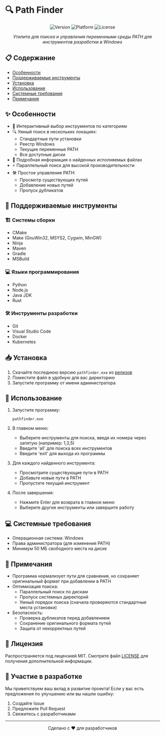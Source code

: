 # 🔍 Path Finder

<div align="center">

![Version](https://img.shields.io/badge/version-1.0.0-blue.svg)
![Platform](https://img.shields.io/badge/platform-Windows-lightgrey.svg)
![License](https://img.shields.io/badge/license-MIT-green.svg)

*Утилита для поиска и управления переменными среды PATH для инструментов разработки в Windows*
</div>

## 📋 Содержание
- [Особенности](#-особенности)
- [Поддерживаемые инструменты](#-поддерживаемые-инструменты)
- [Установка](#-установка)
- [Использование](#-использование)
- [Системные требования](#-системные-требования)
- [Примечания](#-примечания)

## ✨ Особенности

- 🔄 Интерактивный выбор инструментов по категориям
- 🔍 Умный поиск в нескольких локациях:
  - Стандартные пути установки
  - Реестр Windows
  - Текущие переменные PATH
  - Все доступные диски
- 📝 Подробная информация о найденных исполняемых файлах
- ⚡ Параллельный поиск для высокой производительности
- 🛠️ Простое управление PATH:
  - Просмотр существующих путей
  - Добавление новых путей
  - Пропуск дубликатов

## 🔧 Поддерживаемые инструменты

### 🏗️ Системы сборки
- CMake
- Make (GnuWin32, MSYS2, Cygwin, MinGW)
- Ninja
- Maven
- Gradle
- MSBuild

### 💻 Языки программирования
- Python
- Node.js
- Java JDK
- Rust

### 🛠️ Инструменты разработки
- Git
- Visual Studio Code
- Docker
- Kubernetes

## 📥 Установка

1. Скачайте последнюю версию `pathfinder.exe` из [релизов](https://github.com/mr-kotik/DevPathVariableRestorer/releases)
2. Поместите файл в удобную для вас директорию
3. Запустите программу от имени администратора

## 🚀 Использование

1. Запустите программу:
   ```
   pathfinder.exe
   ```

2. В главном меню:
   - Выберите инструменты для поиска, введя их номера через запятую (например: 1,3,5)
   - Введите 'all' для поиска всех инструментов
   - Введите 'exit' для выхода из программы

3. Для каждого найденного инструмента:
   - Просмотрите существующие пути в PATH
   - Добавьте новые пути в PATH
   - Пропустите текущий инструмент

4. После завершения:
   - Нажмите Enter для возврата в главное меню
   - Выберите другие инструменты или завершите работу

## 💻 Системные требования

- Операционная система: Windows
- Права администратора (для изменения PATH)
- Минимум 50 МБ свободного места на диске

## 📝 Примечания

- Программа нормализует пути для сравнения, но сохраняет оригинальный формат при добавлении в PATH
- Оптимизация поиска:
  - Параллельный поиск по дискам
  - Пропуск системных директорий
  - Умный порядок поиска (сначала проверяются стандартные места установки)
- Безопасность:
  - Проверка дубликатов перед добавлением
  - Сохранение оригинального формата путей
  - Защита от некорректных путей

## 📄 Лицензия

Распространяется под лицензией MIT. Смотрите файл [LICENSE](LICENSE) для получения дополнительной информации.

## 🤝 Участие в разработке

Мы приветствуем ваш вклад в развитие проекта! Если у вас есть предложения по улучшению или вы нашли ошибку:

1. Создайте Issue
2. Предложите Pull Request
3. Свяжитесь с разработчиками

---
<div align="center">
Сделано с ❤️ для разработчиков
</div> 